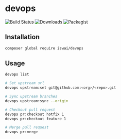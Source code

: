 # devops

[![Build Status](https://github.com/iswai/devops/workflows/QA%20tests/badge.svg)](https://github.com/iswai/develop/actions)
[![Downloads](https://img.shields.io/packagist/dt/iswai/devops.svg)](https://packagist.org/packages/iswai/devops)
[![Packagist](https://img.shields.io/packagist/v/iswai/devops.svg)](https://packagist.org/packages/iswai/devops)

## Installation

```bash
composer global require iswai/devops
```

## Usage

```bash
devops list

# Set upstream url
devops upstream:set git@github.com:<org>/<repo>.git 

# Sync upstream branches
devops upstream:sync --origin

# Checkout pull request
devops pr:checkout hotfix 1
devops pr:checkout feature 1

# Merge pull request
devops pr:merge
```
